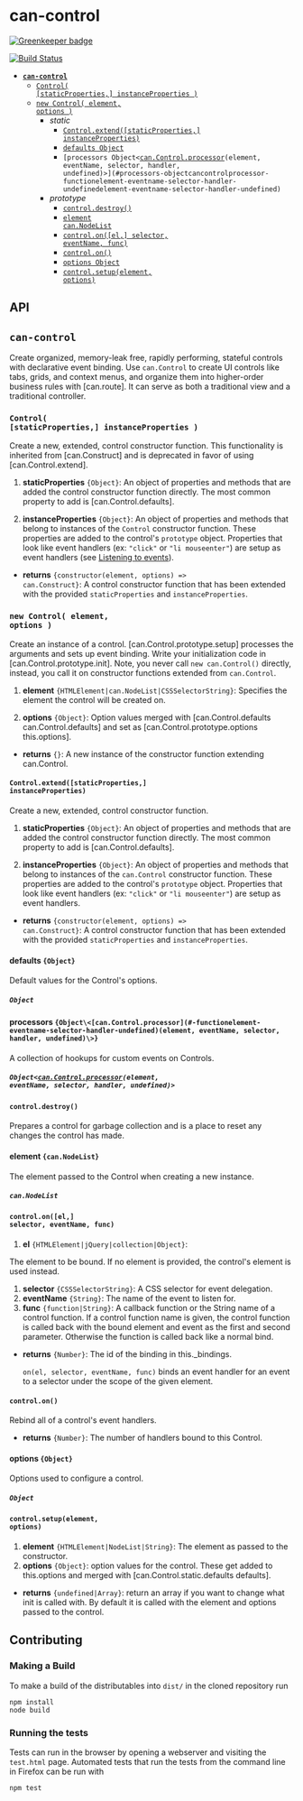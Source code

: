 # can-control

[![Greenkeeper badge](https://badges.greenkeeper.io/canjs/can-control.svg)](https://greenkeeper.io/)

[![Build Status](https://travis-ci.org/canjs/can-control.png?branch=master)](https://travis-ci.org/canjs/can-control)




- <code>[__can-control__ ](#can-control-)</code>
  - <code>[Control( [staticProperties,] instanceProperties )](#control-staticproperties-instanceproperties-)</code>
  - <code>[new Control( element, options )](#new-control-element-options-)</code>
    - _static_
      - <code>[Control.extend([staticProperties,] instanceProperties)](#controlextendstaticproperties-instanceproperties)</code>
      - <code>[defaults Object](#defaults-object)</code>
      - <code>[processors Object\<[can.Control.processor](#-functionelement-eventname-selector-handler-undefined)(element, eventName, selector, handler, undefined)\>](#processors-objectcancontrolprocessor-functionelement-eventname-selector-handler-undefinedelement-eventname-selector-handler-undefined)</code>
    - _prototype_
      - <code>[control.destroy()](#controldestroy)</code>
      - <code>[element can.NodeList](#element-cannodelist)</code>
      - <code>[control.on([el,] selector, eventName, func)](#controlonel-selector-eventname-func)</code>
      - <code>[control.on()](#controlon)</code>
      - <code>[options Object](#options-object)</code>
      - <code>[control.setup(element, options)](#controlsetupelement-options)</code>

## API


## <code>__can-control__ </code>
Create organized, memory-leak free, rapidly performing, stateful controls with declarative event binding. Use `can.Control` to create UI 
controls like tabs, grids, and context menus,
and organize them into higher-order business rules with
[can.route]. It can serve as both a traditional view and a traditional controller.



### <code>Control( [staticProperties,] instanceProperties )</code>


Create a new, extended, control constructor 
function. This functionality is inherited from [can.Construct] and is deprecated in favor of using 
[can.Control.extend]. 


1. __staticProperties__ <code>{Object}</code>:
  An object of properties and methods that are added the control constructor 
  function directly. The most common property to add is [can.Control.defaults].
  
1. __instanceProperties__ <code>{Object}</code>:
  An object of properties and methods that belong to 
  instances of the `Control` constructor function. These properties are added to the
  control's `prototype` object. Properties that
  look like event handlers (ex: `"click"` or `"li mouseenter"`) are setup
  as event handlers (see [Listening to events](#section_Listeningtoevents)).
  

- __returns__ <code>{constructor(element, options) => can.Construct}</code>:
  A control constructor function that has been
  extended with the provided `staticProperties` and `instanceProperties`.
  
  

### <code>new Control( element, options )</code>


Create an instance of a control. [can.Control.prototype.setup] processes
the arguments and sets up event binding. Write your initialization
code in [can.Control.prototype.init]. Note, you never call `new can.Control()` directly,
instead, you call it on constructor functions extended from `can.Control`.


1. __element__ <code>{HTMLElement|can.NodeList|CSSSelectorString}</code>:
  Specifies the element the control 
  will be created on.
  
1. __options__ <code>{Object}</code>:
  Option values merged with [can.Control.defaults can.Control.defaults]
  and set as [can.Control.prototype.options this.options].
  

- __returns__ <code>{}</code>:
  A new instance of the constructor function extending can.Control.
  

#### <code>Control.extend([staticProperties,] instanceProperties)</code>


Create a new, extended, control constructor 
function. 


1. __staticProperties__ <code>{Object}</code>:
  An object of properties and methods that are added the control constructor 
  function directly. The most common property to add is [can.Control.defaults].
  
1. __instanceProperties__ <code>{Object}</code>:
  An object of properties and methods that belong to 
  instances of the `can.Control` constructor function. These properties are added to the
  control's `prototype` object. Properties that
  look like event handlers (ex: `"click"` or `"li mouseenter"`) are setup
  as event handlers.
  

- __returns__ <code>{constructor(element, options) => can.Construct}</code>:
  A control constructor function that has been
  extended with the provided `staticProperties` and `instanceProperties`.
  
#### defaults `{Object}`

Default values for the Control's options. 



##### <code>Object</code>

#### processors `{Object\<[can.Control.processor](#-functionelement-eventname-selector-handler-undefined)(element, eventName, selector, handler, undefined)\>}`

A collection of hookups for custom events on Controls. 


##### <code>Object\<[can.Control.processor](#-functionelement-eventname-selector-handler-undefined)(element, eventName, selector, handler, undefined)\></code>


#### <code>control.destroy()</code>


Prepares a control for garbage collection and is a place to
reset any changes the control has made.

#### element `{can.NodeList}`

The element passed to the Control when creating a new instance. 



##### <code>can.NodeList</code>


#### <code>control.on([el,] selector, eventName, func)</code>


1. __el__ <code>{HTMLElement|jQuery|collection|Object}</code>:
  
  The element to be bound.  If no element is provided, the control's element is used instead.
1. __selector__ <code>{CSSSelectorString}</code>:
  A CSS selector for event delegation.
1. __eventName__ <code>{String}</code>:
  The name of the event to listen for.
1. __func__ <code>{function|String}</code>:
  A callback function or the String name of a control function.  If a control
  function name is given, the control function is called back with the bound element and event as the first
  and second parameter.  Otherwise the function is called back like a normal bind.

- __returns__ <code>{Number}</code>:
  The id of the binding in this._bindings.
  
  `on(el, selector, eventName, func)` binds an event handler for an event to a selector under the scope of the given element.
  

#### <code>control.on()</code>


Rebind all of a control's event handlers.


- __returns__ <code>{Number}</code>:
  The number of handlers bound to this Control.
  
#### options `{Object}`

Options used to configure a control. 



##### <code>Object</code>


#### <code>control.setup(element, options)</code>


1. __element__ <code>{HTMLElement|NodeList|String}</code>:
  The element as passed to the constructor.
1. __options__ <code>{Object}</code>:
  option values for the control.  These get added to
  this.options and merged with [can.Control.static.defaults defaults].

- __returns__ <code>{undefined|Array}</code>:
  return an array if you want to change what init is called with. By
  default it is called with the element and options passed to the control.
  
## Contributing

### Making a Build

To make a build of the distributables into `dist/` in the cloned repository run

```
npm install
node build
```

### Running the tests

Tests can run in the browser by opening a webserver and visiting the `test.html` page.
Automated tests that run the tests from the command line in Firefox can be run with

```
npm test
```
